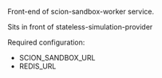 Front-end of scion-sandbox-worker service. 

Sits in front of stateless-simulation-provider

Required configuration: 
* SCION_SANDBOX_URL
* REDIS_URL
